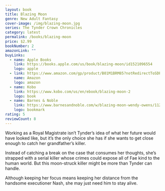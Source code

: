 ```yaml
---
layout: book
title: Blazing Moon
genre: New Adult Fantasy
cover-image: /img/blazing-moon.jpg
series: The Tynder Crown Chronicles
category: latest
permalink: /books/blazing-moon
price: $2.99
bookNumber: 2
amazonLink: ""
buyLinks:
  - name: Apple Books
    link: https://books.apple.com/us/book/blazing-moon/id1521096554
    logo: apple
  - link: https://www.amazon.com/gp/product/B01M1BRM85?notRedirectToSDP=1&ref_=dbs_mng_calw_1&storeType=ebooks
    name: Amazon
    logo: amazon
  - name: Kobo
    link: https://www.kobo.com/us/en/ebook/blazing-moon-2
    logo: book
  - name: Barnes & Noble
    link: https://www.barnesandnoble.com/w/blazing-moon-wendy-owens/1121532581?ean=2940164309589
    logo: bookmark
rating: 5
reviewCount: 8
---
```

Working as a Royal Magistrate isn’t Tynder’s idea of what her future would have looked like, but it’s the only choice she has if she wants to get close enough to catch her grandfather’s killer.

Instead of catching a break on the case that consumes her thoughts, she’s strapped with a serial killer whose crimes could expose all of Fae kind to the human world. But this moon-struck killer might be more than Tynder can handle.

Although keeping her focus means keeping her distance from the handsome executioner Nash, she may just need him to stay alive.
